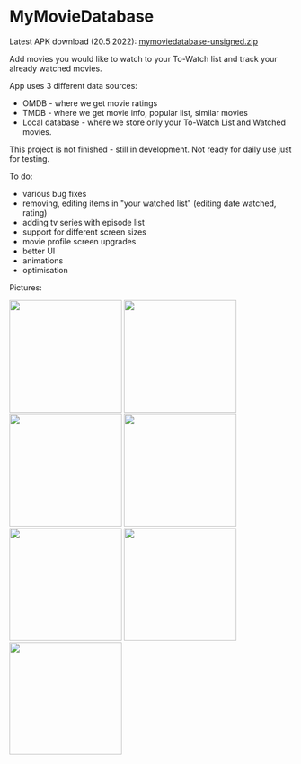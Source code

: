 # MyMovieDatabase
Latest APK download (20.5.2022): [mymoviedatabase-unsigned.zip](https://github.com/sladictilen/MyMovieDatabase/files/8743679/mymoviedatabase-unsigned.zip)

Add movies you would like to watch to your To-Watch list and track your already watched movies. 

App uses 3 different data sources:
- OMDB - where we get movie ratings
- TMDB - where we get movie info, popular list, similar movies
- Local database - where we store only your To-Watch List and Watched movies.

This project is not finished - still in development. Not ready for daily use just for testing.

To do:
- various bug fixes
- removing, editing items in "your watched list" (editing date watched, rating)
- adding tv series with episode list 
- support for different screen sizes
- movie profile screen upgrades
- better UI
- animations
- optimisation

Pictures:

<img src="https://user-images.githubusercontent.com/85624506/169522884-df22bbae-2470-4164-92e9-bde529649f7b.png" width="200">
<img src="https://user-images.githubusercontent.com/85624506/169522920-d4fde0b6-4cc9-4dfe-b134-4cd7199a376f.png" width="200">
<img src="https://user-images.githubusercontent.com/85624506/169522924-1b12d5a5-ef0f-44b6-8347-bc3b5d403d27.png" width="200">
<img src="https://user-images.githubusercontent.com/85624506/169522929-4205e3e1-4049-46d1-8adf-0603891787cf.png" width="200">
<img src="https://user-images.githubusercontent.com/85624506/169600479-84dbd265-996f-47a5-9573-aef2f7d92954.png" width="200">
<img src="https://user-images.githubusercontent.com/85624506/169600617-bbeec41c-b98f-452e-9162-c3a8c9595177.png" width="200">
<img src="https://user-images.githubusercontent.com/85624506/169600652-bd631a33-cf8e-4d27-aecd-2c0e81eed960.png" width="200">

